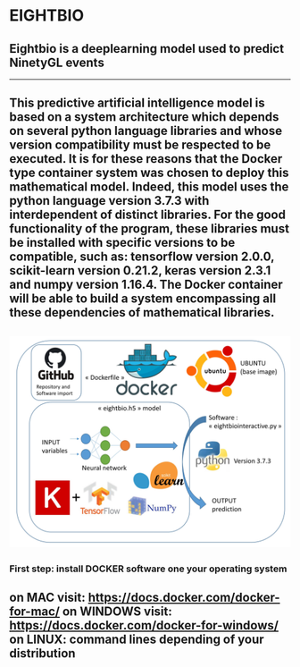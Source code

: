 # EIGHTBIO
## Eightbio is a deeplearning model used to predict NinetyGL events
----------
This predictive artificial intelligence model is based on a system 
architecture which depends on several python language libraries and whose version
compatibility must be respected to be executed.
It is for these reasons that the Docker type container system was chosen to deploy this mathematical model.
Indeed, this model uses the python language version 3.7.3 with interdependent of distinct libraries. 
For the good functionality of the program, these libraries must be installed with specific versions to be compatible, 
such as: tensorflow version 2.0.0, scikit-learn version 0.21.2, keras version 2.3.1 and numpy version 1.16.4.
The Docker container will be able to build a system encompassing all these dependencies of mathematical libraries.
----------
![os](https://github.com/cdesterke/eightbio/blob/master/os.jpg)
----------
### First step: install DOCKER software one your operating system
on MAC visit: https://docs.docker.com/docker-for-mac/
on WINDOWS visit: https://docs.docker.com/docker-for-windows/
on LINUX: command lines depending of your distribution
----------
